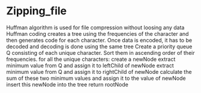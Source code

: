 # Zipping_file
Huffman algorithm is used for file compression without loosing any data
Huffman coding creates a tree using the frequencies of the character and then generates code for each character.
Once data is encoded, it has to be decoded and decoding is done using the same tree
Create a priority queue Q consisting of each unique character.
Sort them in ascending order of their frequencies.
for all the unique characters:
    create a newNode
    extract minimum value from Q and assign it to leftChild of newNode
    extract minimum value from Q and assign it to rightChild of newNode
    calculate the sum of these two minimum values and assign it to the value of newNode
    insert this newNode into the tree
return rootNode
